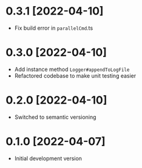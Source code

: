 # 0.3.1 [2022-04-10]

- Fix build error in `parallelCmd`.ts

# 0.3.0 [2022-04-10]

- Add instance method `Logger#appendToLogFile`
- Refactored codebase to make unit testing easier

# 0.2.0 [2022-04-10]
- Switched to semantic versioning

# 0.1.0 [2022-04-07]
- Initial development version